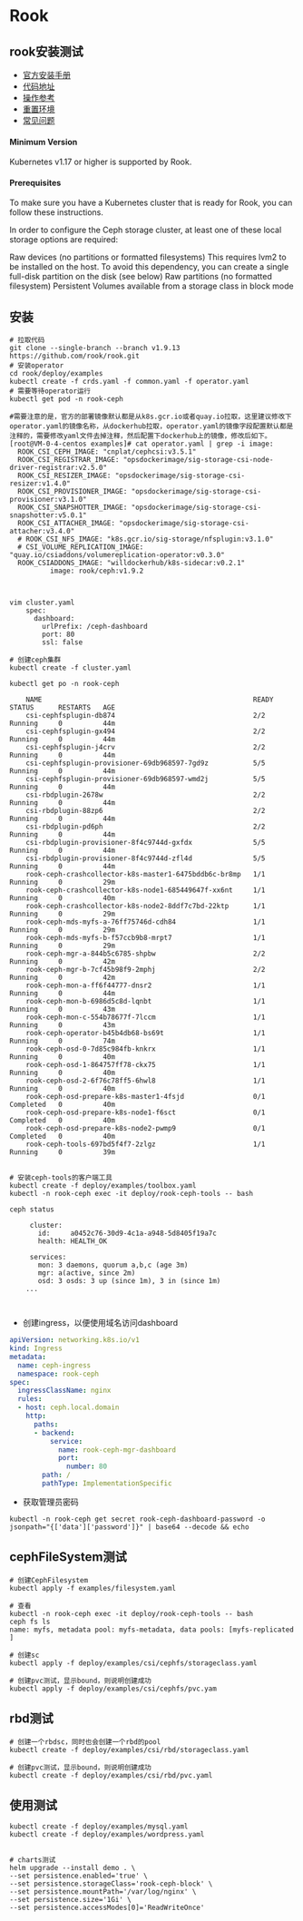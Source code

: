 # Rook

## rook安装测试

- [官方安装手册](https://rook.io/docs/rook/v1.9/quickstart.html)
- [代码地址](https://github.com/rook/rook/tree/v1.9.13)
- [操作参考](https://cloud.tencent.com/developer/article/2000584)
- [重置环境](https://rook.io/docs/rook/v1.9/ceph-teardown.html#zapping-devices)
- [常见问题](https://rook.io/docs/rook/v1.9/ceph-common-issues.html#osd-pods-are-not-created-on-my-devices)


#### Minimum Version
Kubernetes v1.17 or higher is supported by Rook.

#### Prerequisites
To make sure you have a Kubernetes cluster that is ready for Rook, you can follow these instructions.

In order to configure the Ceph storage cluster, at least one of these local storage options are required:

Raw devices (no partitions or formatted filesystems)
This requires lvm2 to be installed on the host. To avoid this dependency, you can create a single full-disk partition on the disk (see below)
Raw partitions (no formatted filesystem)
Persistent Volumes available from a storage class in block mode

## 安装

```shell
# 拉取代码
git clone --single-branch --branch v1.9.13 https://github.com/rook/rook.git
# 安装operator
cd rook/deploy/examples
kubectl create -f crds.yaml -f common.yaml -f operator.yaml
# 需要等待operator运行
kubectl get pod -n rook-ceph

#需要注意的是，官方的部署镜像默认都是从k8s.gcr.io或者quay.io拉取，这里建议修改下operator.yaml的镜像名称，从dockerhub拉取，operator.yaml的镜像字段配置默认都是注释的，需要修改yaml文件去掉注释，然后配置下dockerhub上的镜像，修改后如下。
[root@VM-0-4-centos examples]# cat operator.yaml | grep -i image:
  ROOK_CSI_CEPH_IMAGE: "cnplat/cephcsi:v3.5.1"
  ROOK_CSI_REGISTRAR_IMAGE: "opsdockerimage/sig-storage-csi-node-driver-registrar:v2.5.0"
  ROOK_CSI_RESIZER_IMAGE: "opsdockerimage/sig-storage-csi-resizer:v1.4.0"
  ROOK_CSI_PROVISIONER_IMAGE: "opsdockerimage/sig-storage-csi-provisioner:v3.1.0"
  ROOK_CSI_SNAPSHOTTER_IMAGE: "opsdockerimage/sig-storage-csi-snapshotter:v5.0.1"
  ROOK_CSI_ATTACHER_IMAGE: "opsdockerimage/sig-storage-csi-attacher:v3.4.0"
  # ROOK_CSI_NFS_IMAGE: "k8s.gcr.io/sig-storage/nfsplugin:v3.1.0"
  # CSI_VOLUME_REPLICATION_IMAGE: "quay.io/csiaddons/volumereplication-operator:v0.3.0"
  ROOK_CSIADDONS_IMAGE: "willdockerhub/k8s-sidecar:v0.2.1"
          image: rook/ceph:v1.9.2



vim cluster.yaml
    spec:
      dashboard:
        urlPrefix: /ceph-dashboard
        port: 80
        ssl: false

# 创建ceph集群
kubectl create -f cluster.yaml

kubectl get po -n rook-ceph 

    NAME                                                    READY   STATUS      RESTARTS   AGE
    csi-cephfsplugin-db874                                  2/2     Running     0          44m
    csi-cephfsplugin-gx494                                  2/2     Running     0          44m
    csi-cephfsplugin-j4crv                                  2/2     Running     0          44m
    csi-cephfsplugin-provisioner-69db968597-7gd9z           5/5     Running     0          44m
    csi-cephfsplugin-provisioner-69db968597-wmd2j           5/5     Running     0          44m
    csi-rbdplugin-2678w                                     2/2     Running     0          44m
    csi-rbdplugin-88zp6                                     2/2     Running     0          44m
    csi-rbdplugin-pd6ph                                     2/2     Running     0          44m
    csi-rbdplugin-provisioner-8f4c9744d-gxfdx               5/5     Running     0          44m
    csi-rbdplugin-provisioner-8f4c9744d-zfl4d               5/5     Running     0          44m
    rook-ceph-crashcollector-k8s-master1-6475bddb6c-br8mp   1/1     Running     0          29m
    rook-ceph-crashcollector-k8s-node1-685449647f-xx6nt     1/1     Running     0          40m
    rook-ceph-crashcollector-k8s-node2-8ddf7c7bd-22ktp      1/1     Running     0          29m
    rook-ceph-mds-myfs-a-76ff75746d-cdh84                   1/1     Running     0          29m
    rook-ceph-mds-myfs-b-f57ccb9b8-mrpt7                    1/1     Running     0          29m
    rook-ceph-mgr-a-844b5c6785-shpbw                        2/2     Running     0          42m
    rook-ceph-mgr-b-7cf45b98f9-2mphj                        2/2     Running     0          42m
    rook-ceph-mon-a-ff6f44777-dnsr2                         1/1     Running     0          44m
    rook-ceph-mon-b-6986d5c8d-lqnbt                         1/1     Running     0          43m
    rook-ceph-mon-c-554b78677f-7lccm                        1/1     Running     0          43m
    rook-ceph-operator-b45b4db68-bs69t                      1/1     Running     0          74m
    rook-ceph-osd-0-7d85c984fb-knkrx                        1/1     Running     0          40m
    rook-ceph-osd-1-864757ff78-ckx75                        1/1     Running     0          40m
    rook-ceph-osd-2-6f76c78ff5-6hwl8                        1/1     Running     0          40m
    rook-ceph-osd-prepare-k8s-master1-4fsjd                 0/1     Completed   0          40m
    rook-ceph-osd-prepare-k8s-node1-f6sct                   0/1     Completed   0          40m
    rook-ceph-osd-prepare-k8s-node2-pwmp9                   0/1     Completed   0          40m
    rook-ceph-tools-697bd5f4f7-2zlgz                        1/1     Running     0          39m


# 安装ceph-tools的客户端工具
kubectl create -f deploy/examples/toolbox.yaml
kubectl -n rook-ceph exec -it deploy/rook-ceph-tools -- bash

ceph status

     cluster:
       id:     a0452c76-30d9-4c1a-a948-5d8405f19a7c
       health: HEALTH_OK
    
     services:
       mon: 3 daemons, quorum a,b,c (age 3m)
       mgr: a(active, since 2m)
       osd: 3 osds: 3 up (since 1m), 3 in (since 1m)
    ...



```

- 创建ingress，以便使用域名访问dashboard

```yaml
apiVersion: networking.k8s.io/v1
kind: Ingress
metadata:
  name: ceph-ingress
  namespace: rook-ceph
spec:
  ingressClassName: nginx
  rules:
  - host: ceph.local.domain
    http:
      paths:
      - backend:
          service:
            name: rook-ceph-mgr-dashboard
            port:
              number: 80
        path: /
        pathType: ImplementationSpecific  
```

- 获取管理员密码
```shell
kubectl -n rook-ceph get secret rook-ceph-dashboard-password -o jsonpath="{['data']['password']}" | base64 --decode && echo
```

## cephFileSystem测试

```shell
# 创建CephFilesystem
kubectl apply -f examples/filesystem.yaml

# 查看
kubectl -n rook-ceph exec -it deploy/rook-ceph-tools -- bash
ceph fs ls
name: myfs, metadata pool: myfs-metadata, data pools: [myfs-replicated ]

# 创建sc
kubectl apply -f deploy/examples/csi/cephfs/storageclass.yaml

# 创建pvc测试，显示bound，则说明创建成功
kubectl apply -f deploy/examples/csi/cephfs/pvc.yam
```

## rbd测试

```shell
# 创建一个rbdsc，同时也会创建一个rbd的pool
kubectl create -f deploy/examples/csi/rbd/storageclass.yaml

# 创建pvc测试，显示bound，则说明创建成功
kubectl create -f deploy/examples/csi/rbd/pvc.yaml
```


## 使用测试

```shell
kubectl create -f deploy/examples/mysql.yaml
kubectl create -f deploy/examples/wordpress.yaml


# charts测试
helm upgrade --install demo . \
--set persistence.enabled='true' \
--set persistence.storageClass='rook-ceph-block' \
--set persistence.mountPath='/var/log/nginx' \
--set persistence.size='1Gi' \
--set persistence.accessModes[0]='ReadWriteOnce'
```